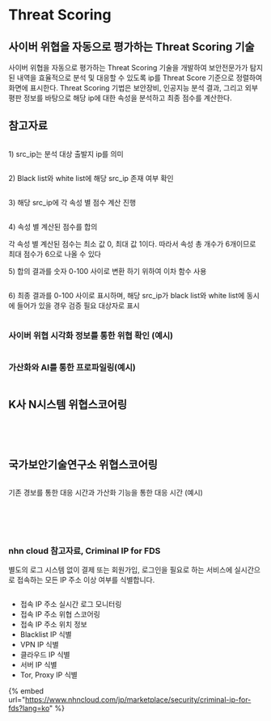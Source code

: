 # Threat Scoring

## 사이버 위협을 자동으로 평가하는 Threat Scoring 기술

사이버 위협을 자동으로 평가하는 Threat Scoring 기술을 개발하여 보안전문가가 탐지된 내역을 효율적으로 분석 및 대응할 수 있도록 ip를 Threat Score 기준으로 정렬하여 화면에 표시한다. Threat Scoring 기법은 보안장비, 인공지능 분석 결과, 그리고 외부 평판 정보를 바탕으로 해당 ip에 대한 속성을 분석하고 최종 점수를 계산한다.



## 참고자료

<figure><img src="../../.gitbook/assets/image (47).png" alt=""><figcaption></figcaption></figure>

1\) src\_ip는 분석 대상 출발지 ip를 의미&#x20;

<figure><img src="../../.gitbook/assets/image (48).png" alt=""><figcaption></figcaption></figure>

2\) Black list와 white list에 해당 src\_ip 존재 여부 확인&#x20;

<figure><img src="../../.gitbook/assets/image (49).png" alt=""><figcaption></figcaption></figure>

3\) 해당 src\_ip에 각 속성 별 점수 계산 진행&#x20;

<figure><img src="../../.gitbook/assets/image (50).png" alt=""><figcaption></figcaption></figure>

4\) 속성 별 계산된 점수를 합의&#x20;

각 속성 별 계산된 점수는 최소 값 0, 최대 값 1이다. 따라서 속성 총 개수가 6개이므로 최대 점수가 6으로 나올 수 있다

5\) 합의 결과를 숫자 0-100 사이로 변환 하기 위하여 이차 함수 사용&#x20;

<figure><img src="../../.gitbook/assets/image (51).png" alt=""><figcaption></figcaption></figure>

6\) 최종 결과를 0-100 사이로 표시하며, 해당 src\_ip가 black list와 white list에 동시에 들어가 있을 경우 검증 필요 대상자로 표시

<figure><img src="../../.gitbook/assets/image (52).png" alt=""><figcaption></figcaption></figure>

### 사이버 위협 시각화 정보를 통한 위협 확인 (예시)

<figure><img src="../../.gitbook/assets/image (62).png" alt=""><figcaption></figcaption></figure>

### 가산화와 AI를 통한 프로파일링(예시)

<figure><img src="../../.gitbook/assets/image (63).png" alt=""><figcaption></figcaption></figure>



## K사 N시스템 위협스코어링&#x20;

<figure><img src="../../.gitbook/assets/image (53).png" alt=""><figcaption></figcaption></figure>

<figure><img src="../../.gitbook/assets/image (54).png" alt=""><figcaption></figcaption></figure>

<figure><img src="../../.gitbook/assets/image (55).png" alt=""><figcaption></figcaption></figure>

<figure><img src="../../.gitbook/assets/image (56).png" alt=""><figcaption></figcaption></figure>



## 국가보안기술연구소 위협스코어링



<figure><img src="../../.gitbook/assets/image (61).png" alt=""><figcaption></figcaption></figure>

기존 경보를 통한 대응 시간과 가산화 기능을 통한 대응 시간 (예시)

<figure><img src="../../.gitbook/assets/image (64).png" alt=""><figcaption></figcaption></figure>



<figure><img src="../../.gitbook/assets/image (57).png" alt=""><figcaption></figcaption></figure>

<figure><img src="../../.gitbook/assets/image (58).png" alt=""><figcaption></figcaption></figure>



<figure><img src="../../.gitbook/assets/image (59).png" alt=""><figcaption></figcaption></figure>

<figure><img src="../../.gitbook/assets/image (60).png" alt=""><figcaption></figcaption></figure>



### nhn cloud 참고자료, Criminal IP for FDS

별도의 로그 시스템 없이 결제 또는 회원가입, 로그인을 필요로 하는 서비스에 실시간으로 접속하는 모든 IP 주소 이상 여부를 식별합니다.

<figure><img src="../../.gitbook/assets/image.png" alt=""><figcaption></figcaption></figure>

* 접속 IP 주소 실시간 로그 모니터링
* 접속 IP 주소 위협 스코어링
* 접속 IP 주소 위치 정보
* Blacklist IP 식별
* VPN IP 식별
* 클라우드 IP 식별
* 서버 IP 식별
* Tor, Proxy IP 식별



{% embed url="https://www.nhncloud.com/jp/marketplace/security/criminal-ip-for-fds?lang=ko" %}
